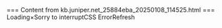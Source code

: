 === Content from kb.juniper.net_25884eba_20250108_114525.html ===
Loading×Sorry to interruptCSS ErrorRefresh
